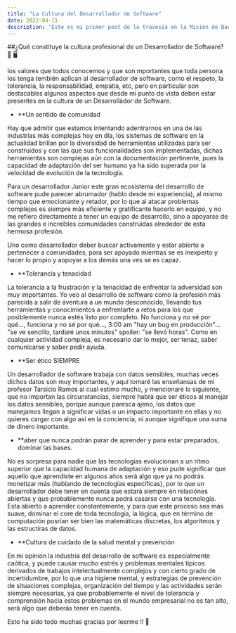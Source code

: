 ```yaml
---
title: "La Cultura del Desarrollador de Software"
date: 2022-04-11
description: 'Este es mi primer post de la travesía en la Misión de Backend con Node JS de Launch X'
---
```


##¿Qué constituye la cultura profesional de un Desarrollador de Software?  🤔 🖥️

los valores que todos conocemos y que son mportantes que toda persona los tenga tembién aplican al desarrollador de software,
como el respeto, la tolerancia, la responsabilidad, empatía, etc, pero en particular son destacables algunos aspectos que 
desde mi punto de vista deben estar presentes en la cultura de un Desarrollador de Software.

- **Un sentido de comunidad

Hay que admitir que estamos intentando adentrarnos en una de las industrias más complejas hoy en día, los sistemas de software 
en la actualidad brillan por la diversidad de herramientas utilizadas para ser construidos y con las que sus funcionalidades
son implementadas, dichas herramientas son complejas aún con la documentación pertinente, pues la capacidad de adaptación del 
ser humano ya ha sido superada por la velocidad de evolución de la tecnología.

Para un desarrollador Junior este gran ecosistema del desarrollo de software pude parecer abrumador (hablo desde mi experiencia),
al mismo tiempo que emocionante y retador, por lo que al atacar problemas complejos es siempre más eficiente y gratificante hacerlo
en equipo, y no me refiero directamente a tener un equipo de desarrollo, sino a apoyarse de las grandes e increíbles comunidades
construídas alrededor de esta hermosa profesión.

Uno como desarrollador deber buscar activamente y estar abierto a pertenecer a comunidades, para ser apoyado mientras se es inexperto 
y hacer lo propio y aopoyar a los demás una ves se es capaz.

- **Tolerancia y tenacidad

La tolerancia a la frustración y la tenacidad de enfrentar la adversidad son muy importantes. Yo veo al desarrollo de software 
como la profesión más parecida a salir de aventura a un mundo desconocido, llevando tus herramientas y conocimientos a enfrentarte
a retos para los que posiblemente nunca estés listo por completo. No funciona y no sé por qué..., funciona y no sé por qué...,
3:00 am "hay un bug en producción"... "se ve sencillo, tardaré unos minutos" spoiler: "se llevó horas". Como en cualquier actividad
compleja, es necesario dar lo mejor, ser tenaz, saber comunicarse y saber pedir ayuda.

- **Ser ético SIEMPRE

Un desarrollador de software trabaja con datos sensibles, muchas veces dichos datos son muy importantes, y aquí tomaré las enseñansas 
de mi profesor Tarsicio Ramos al cual estimo mucho, y mencionaré lo siguiente, que no importan las circunstancias, siempre habrá que ser
éticos al manejar los datos sensibles, porque aunque paresca ajeno, los datos que manejamos llegan a significar vidas o un impacto
importante en ellas y no quieres cargar con algo así en la conciencia, ni aunque signifique una suma de dinero importante.

- **aber que nunca podrán parar de aprender y para estar preparados, dominar las bases.

No es sorpresa para nadie que las tecnologías evolucionan a un ritmo superior que la capacidad humana de adaptación y eso
pude significar que aquello que aprendiste en algunos años será algo que ya no podrás monetizar más (hablando de tecnologías específicas),
por lo que un desarrollador debe tener en cuenta que estará siempre en relaciónes abiertas y que probablemente nunca podrá casarse con una
tecnología. Esta abierto a aprender constantemente, y para que este proceso sea más suave, dominar el core de toda tecnología, la lógica,
que en término de computación posrían ser bien las matemáticas discretas, los algoritmos y las estructiras de datos.

- **Cultura de cuidado de la salud mental y prevención

En mi opinión la industria del desarrollo de software es especialmente caótica, y puede causar mucho estrés y problemas mentales
típicos derivados de trabajos intelectualmente complejos y con cierto grado de incertidumbre, por lo que una higiene mental, 
y estrategias de prevención de situaciones complejas, organización del tiempo y las actividades serán siempre necesarias, ya que
probablemente el nivel de tolerancia y comprensión hacia estos problemas en el mundo empresarial no es tan alto, será algo que 
deberás tener en cuenta.


Esto ha sido todo muchas gracias por leerme !! 🤗









